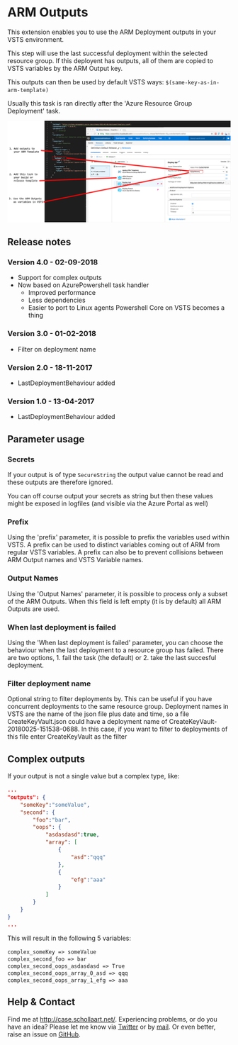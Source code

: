 # ARM Outputs

This extension enables you to use the ARM Deployment outputs in your VSTS environment.

This step will use the last successful deployment within the selected resource group. If this deployent has outputs, all of them are copied to VSTS variables by the ARM Output key.

This outputs can then be used by default VSTS ways: ```$(same-key-as-in-arm-template)```

Usually this task is ran directly after the 'Azure Resource Group Deployment' task.

[![screenshot-1](images/screenshots-vsts-arm-outputs-1.png "Screenshot-1")](images/screenshots-vsts-arm-outputs-1.png)

## Release notes

### Version 4.0 - 02-09-2018

- Support for complex outputs
- Now based on AzurePowershell task handler 
    - Improved performance
    - Less dependencies 
    - Easier to port to Linux agents Powershell Core on VSTS becomes a thing 

### Version 3.0 - 01-02-2018

- Filter on deployment name

### Version 2.0 - 18-11-2017

- LastDeploymentBehaviour added

### Version 1.0 - 13-04-2017

- LastDeploymentBehaviour added

## Parameter usage

### Secrets

If your output is of type ```SecureString``` the output value cannot be read and these outputs are therefore ignored.

You can off course output your secrets as string but then these values might be exposed in logfiles (and visible via the Azure Portal as well)

### Prefix

Using the 'prefix' parameter, it is possible to prefix the variables used within VSTS. A prefix can be used to distinct variables coming out of ARM from regular VSTS variables. A prefix can also be to prevent collisions between ARM Output names and VSTS Variable names.

### Output Names

Using the 'Output Names' parameter, it is possible to process only a subset of the ARM Outputs. When this field is left empty (it is by default) all ARM Outputs are used.

### When last deployment is failed

Using the 'When last deployment is failed' parameter, you can choose the behaviour when the last deployment to a resource group has failed. There are two options, 1. fail the task (the default) or 2. take the last succesful deployment. 

### Filter deployment name

Optional string to filter deployments by. This can be useful if you have concurrent deployments to the same resource group. Deployment names in VSTS are the name of the json file plus date and time, so a file CreateKeyVault.json could have a deployment name of CreateKeyVault-20180025-151538-0688. In this case, if you want to filter to deployments of this file enter CreateKeyVault as the filter

## Complex outputs

If your output is not a single value but a complex type, like:
``` json
...
"outputs": {
    "someKey":"someValue",
    "second": {
        "foo":"bar",
        "oops": {
            "asdasdasd":true,
            "array": [
                {
                    "asd":"qqq"
                },
                {
                    "efg":"aaa"
                }
            ]
        }
    }
}
...
````
This will result in the following 5 variables:

```
complex_someKey => someValue
complex_second_foo => bar
complex_second_oops_asdasdasd => True
complex_second_oops_array_0_asd => qqq
complex_second_oops_array_1_efg => aaa
```

## Help & Contact

Find me at http://case.schollaart.net/. Experiencing problems, or do you have an idea? Please let me know via [Twitter](https://twitter.com/keesschollaart) or by [mail](mailto:keesschollaart81@hotmail.com). Or even better, raise an issue on [GitHub](https://github.com/keesschollaart81/vsts-arm-outputs/issues).